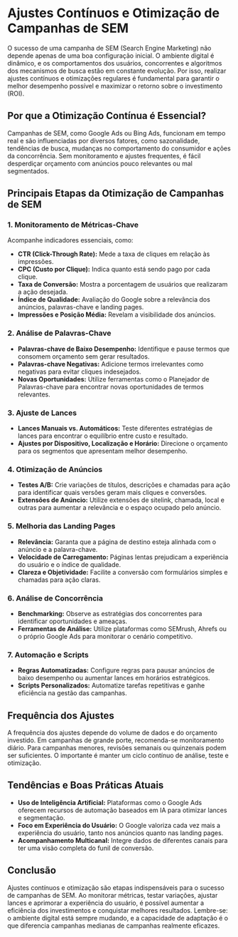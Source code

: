 # Ajustes Contínuos e Otimização de Campanhas de SEM

O sucesso de uma campanha de SEM (Search Engine Marketing) não depende apenas de uma boa configuração inicial. O ambiente digital é dinâmico, e os comportamentos dos usuários, concorrentes e algoritmos dos mecanismos de busca estão em constante evolução. Por isso, realizar ajustes contínuos e otimizações regulares é fundamental para garantir o melhor desempenho possível e maximizar o retorno sobre o investimento (ROI).

## Por que a Otimização Contínua é Essencial?

Campanhas de SEM, como Google Ads ou Bing Ads, funcionam em tempo real e são influenciadas por diversos fatores, como sazonalidade, tendências de busca, mudanças no comportamento do consumidor e ações da concorrência. Sem monitoramento e ajustes frequentes, é fácil desperdiçar orçamento com anúncios pouco relevantes ou mal segmentados.

## Principais Etapas da Otimização de Campanhas de SEM

### 1. Monitoramento de Métricas-Chave

Acompanhe indicadores essenciais, como:

- **CTR (Click-Through Rate):** Mede a taxa de cliques em relação às impressões.
- **CPC (Custo por Clique):** Indica quanto está sendo pago por cada clique.
- **Taxa de Conversão:** Mostra a porcentagem de usuários que realizaram a ação desejada.
- **Índice de Qualidade:** Avaliação do Google sobre a relevância dos anúncios, palavras-chave e landing pages.
- **Impressões e Posição Média:** Revelam a visibilidade dos anúncios.

### 2. Análise de Palavras-Chave

- **Palavras-chave de Baixo Desempenho:** Identifique e pause termos que consomem orçamento sem gerar resultados.
- **Palavras-chave Negativas:** Adicione termos irrelevantes como negativas para evitar cliques indesejados.
- **Novas Oportunidades:** Utilize ferramentas como o Planejador de Palavras-chave para encontrar novas oportunidades de termos relevantes.

### 3. Ajuste de Lances

- **Lances Manuais vs. Automáticos:** Teste diferentes estratégias de lances para encontrar o equilíbrio entre custo e resultado.
- **Ajustes por Dispositivo, Localização e Horário:** Direcione o orçamento para os segmentos que apresentam melhor desempenho.

### 4. Otimização de Anúncios

- **Testes A/B:** Crie variações de títulos, descrições e chamadas para ação para identificar quais versões geram mais cliques e conversões.
- **Extensões de Anúncio:** Utilize extensões de sitelink, chamada, local e outras para aumentar a relevância e o espaço ocupado pelo anúncio.

### 5. Melhoria das Landing Pages

- **Relevância:** Garanta que a página de destino esteja alinhada com o anúncio e a palavra-chave.
- **Velocidade de Carregamento:** Páginas lentas prejudicam a experiência do usuário e o índice de qualidade.
- **Clareza e Objetividade:** Facilite a conversão com formulários simples e chamadas para ação claras.

### 6. Análise de Concorrência

- **Benchmarking:** Observe as estratégias dos concorrentes para identificar oportunidades e ameaças.
- **Ferramentas de Análise:** Utilize plataformas como SEMrush, Ahrefs ou o próprio Google Ads para monitorar o cenário competitivo.

### 7. Automação e Scripts

- **Regras Automatizadas:** Configure regras para pausar anúncios de baixo desempenho ou aumentar lances em horários estratégicos.
- **Scripts Personalizados:** Automatize tarefas repetitivas e ganhe eficiência na gestão das campanhas.

## Frequência dos Ajustes

A frequência dos ajustes depende do volume de dados e do orçamento investido. Em campanhas de grande porte, recomenda-se monitoramento diário. Para campanhas menores, revisões semanais ou quinzenais podem ser suficientes. O importante é manter um ciclo contínuo de análise, teste e otimização.

## Tendências e Boas Práticas Atuais

- **Uso de Inteligência Artificial:** Plataformas como o Google Ads oferecem recursos de automação baseados em IA para otimizar lances e segmentação.
- **Foco em Experiência do Usuário:** O Google valoriza cada vez mais a experiência do usuário, tanto nos anúncios quanto nas landing pages.
- **Acompanhamento Multicanal:** Integre dados de diferentes canais para ter uma visão completa do funil de conversão.

## Conclusão

Ajustes contínuos e otimização são etapas indispensáveis para o sucesso de campanhas de SEM. Ao monitorar métricas, testar variações, ajustar lances e aprimorar a experiência do usuário, é possível aumentar a eficiência dos investimentos e conquistar melhores resultados. Lembre-se: o ambiente digital está sempre mudando, e a capacidade de adaptação é o que diferencia campanhas medianas de campanhas realmente eficazes.